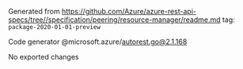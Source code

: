 Generated from https://github.com/Azure/azure-rest-api-specs/tree//specification/peering/resource-manager/readme.md tag: `package-2020-01-01-preview`

Code generator @microsoft.azure/autorest.go@2.1.168

No exported changes